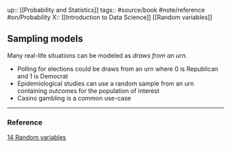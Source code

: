 up::  [[Probability and Statistics]]
tags:: #source/book #note/reference #on/Probability 
X:: [[Introduction to Data Science]] [[Random variables]]

## Sampling models

Many real-life situations can be modeled as _draws from an urn_.

- Polling for elections could be draws from an urn where 0 is Republican and 1 is Democrat
- Epidemiological studies can use a random sample from an urn containing outcomes for the population of interest
- Casino gambling is a common use-case

---

### Reference

[14 Random variables](https://biscotty666.github.io/Data-Science-R-PH125x/docs/Pt14.html#sampling-models)

